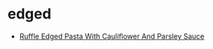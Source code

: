 # edged

 * [Ruffle Edged Pasta With Cauliflower And Parsley Sauce](../index/r/ruffle-edged-pasta-with-cauliflower-and-parsley-sauce-11465.json)
